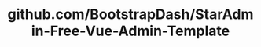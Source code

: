 ---
layout: post
title: github.com/BootstrapDash/StarAdmin-Free-Vue-Admin-Template
categories: link
tags: [انگلیسی, برنامه‌نویسی]
---
